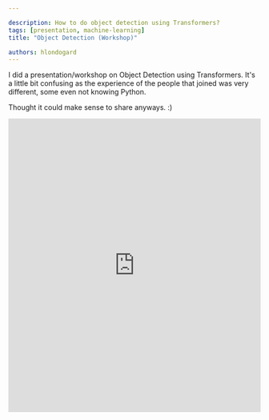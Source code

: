 ```yaml
---

description: How to do object detection using Transformers?
tags: [presentation, machine-learning]
title: "Object Detection (Workshop)"

authors: hlondogard
---
```


I did a presentation/workshop on Object Detection using Transformers. It's a little bit confusing as the experience of the people that joined was very different, some even not knowing Python.
<!--truncate-->

Thought it could make sense to share anyways. :)

<iframe width="100%" height="586" src="https://www.youtube.com/embed/RrodV266XDo" title="YouTube video player" frameborder="0" allow="accelerometer; autoplay; clipboard-write; encrypted-media; gyroscope; picture-in-picture" allowfullscreen></iframe>
